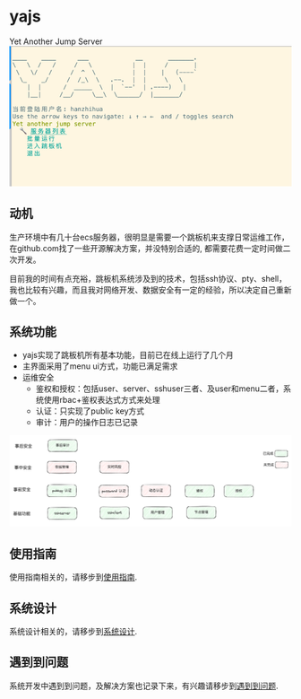 # yajs
Yet Another Jump Server
![img.png](doc/imgs/overview2.png)

## 动机
生产环境中有几十台ecs服务器，很明显是需要一个跳板机来支撑日常运维工作，在github.com找了一些开源解决方案，并没特别合适的,
都需要花费一定时间做二次开发。

目前我的时间有点充裕，跳板机系统涉及到的技术，包括ssh协议、pty、shell，我也比较有兴趣，而且我对网络开发、数据安全有一定的经验，所以决定自己重新做一个。

## 系统功能
* yajs实现了跳板机所有基本功能，目前已在线上运行了几个月
* 主界面采用了menu ui方式，功能已满足需求  
* 运维安全
  * 鉴权和授权：包括user、server、sshuser三者、及user和menu二者，系统使用rbac+鉴权表达式方式来处理  
  * 认证：只实现了public key方式 
  * 审计：用户的操作日志已记录  


![img.png](doc/imgs/feature.png)

## 使用指南
使用指南相关的，请移步到[使用指南](doc/mds/USAGE.md).


## 系统设计
系统设计相关的，请移步到[系统设计](doc/mds/DESIGN.md).

## 遇到到问题
系统开发中遇到到问题，及解决方案也记录下来，有兴趣请移步到[遇到到问题](doc/mds/FAQ.md).